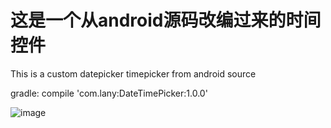# 这是一个从android源码改编过来的时间控件
This is a custom datepicker timepicker from android source

gradle:
  compile 'com.lany:DateTimePicker:1.0.0'

![image](https://github.com/lany192/DateTimePicker/raw/master/Screenshot/a.png)
